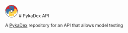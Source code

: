 <img src="assets/icon.png" width="40" height="40">
# PykaDex API

A [PykaDex](https://github.com/PykaDex) repository for an API that allows model testing
